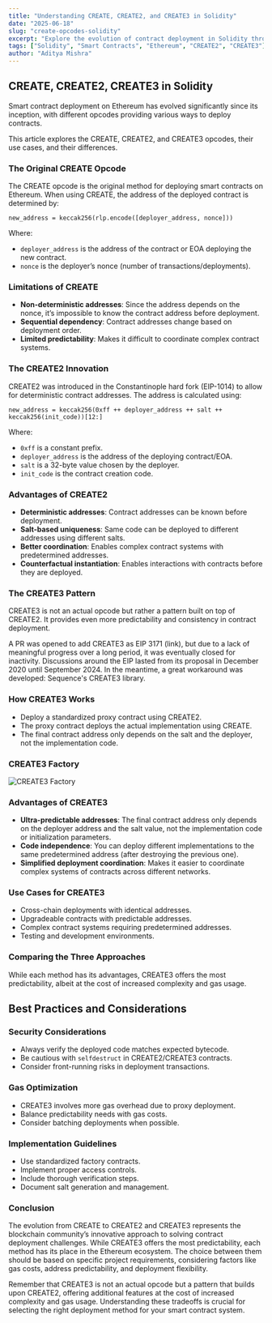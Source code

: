 ```yaml
---
title: "Understanding CREATE, CREATE2, and CREATE3 in Solidity"
date: "2025-06-18"
slug: "create-opcodes-solidity"
excerpt: "Explore the evolution of contract deployment in Solidity through CREATE, CREATE2, and CREATE3 with a focus on address predictability and deployment strategies."
tags: ["Solidity", "Smart Contracts", "Ethereum", "CREATE2", "CREATE3"]
author: "Aditya Mishra"
---
```


## CREATE, CREATE2, CREATE3 in Solidity

Smart contract deployment on Ethereum has evolved significantly since its inception, with different opcodes providing various ways to deploy contracts.

This article explores the CREATE, CREATE2, and CREATE3 opcodes, their use cases, and their differences.

### The Original CREATE Opcode

The CREATE opcode is the original method for deploying smart contracts on Ethereum. When using CREATE, the address of the deployed contract is determined by:

```plaintext
new_address = keccak256(rlp.encode([deployer_address, nonce]))
```

Where:

- `deployer_address` is the address of the contract or EOA deploying the new contract.  
- `nonce` is the deployer’s nonce (number of transactions/deployments).

### Limitations of CREATE

- **Non-deterministic addresses**: Since the address depends on the nonce, it’s impossible to know the contract address before deployment.  
- **Sequential dependency**: Contract addresses change based on deployment order.  
- **Limited predictability**: Makes it difficult to coordinate complex contract systems.

### The CREATE2 Innovation

CREATE2 was introduced in the Constantinople hard fork (EIP-1014) to allow for deterministic contract addresses. The address is calculated using:

```plaintext
new_address = keccak256(0xff ++ deployer_address ++ salt ++ keccak256(init_code))[12:]
```

Where:

- `0xff` is a constant prefix.  
- `deployer_address` is the address of the deploying contract/EOA.  
- `salt` is a 32-byte value chosen by the deployer.  
- `init_code` is the contract creation code.

### Advantages of CREATE2

- **Deterministic addresses**: Contract addresses can be known before deployment.  
- **Salt-based uniqueness**: Same code can be deployed to different addresses using different salts.  
- **Better coordination**: Enables complex contract systems with predetermined addresses.  
- **Counterfactual instantiation**: Enables interactions with contracts before they are deployed.

### The CREATE3 Pattern

CREATE3 is not an actual opcode but rather a pattern built on top of CREATE2. It provides even more predictability and consistency in contract deployment.

A PR was opened to add CREATE3 as EIP 3171 (link), but due to a lack of meaningful progress over a long period, it was eventually closed for inactivity. Discussions around the EIP lasted from its proposal in December 2020 until September 2024. In the meantime, a great workaround was developed: Sequence's CREATE3 library.

### How CREATE3 Works

- Deploy a standardized proxy contract using CREATE2.  
- The proxy contract deploys the actual implementation using CREATE.  
- The final contract address only depends on the salt and the deployer, not the implementation code.

### CREATE3 Factory

![CREATE3 Factory](https://miro.medium.com/v2/resize:fit:640/format:webp/1*Flc4LwDXcMQS5LDTvWJpNA.png "CREATE3 Factory")

### Advantages of CREATE3

- **Ultra-predictable addresses**: The final contract address only depends on the deployer address and the salt value, not the implementation code or initialization parameters.  
- **Code independence**: You can deploy different implementations to the same predetermined address (after destroying the previous one).  
- **Simplified deployment coordination**: Makes it easier to coordinate complex systems of contracts across different networks.

### Use Cases for CREATE3

- Cross-chain deployments with identical addresses.  
- Upgradeable contracts with predictable addresses.  
- Complex contract systems requiring predetermined addresses.  
- Testing and development environments.

### Comparing the Three Approaches

While each method has its advantages, CREATE3 offers the most predictability, albeit at the cost of increased complexity and gas usage.

## Best Practices and Considerations

### Security Considerations

- Always verify the deployed code matches expected bytecode.  
- Be cautious with `selfdestruct` in CREATE2/CREATE3 contracts.  
- Consider front-running risks in deployment transactions.

### Gas Optimization

- CREATE3 involves more gas overhead due to proxy deployment.  
- Balance predictability needs with gas costs.  
- Consider batching deployments when possible.

### Implementation Guidelines

- Use standardized factory contracts.  
- Implement proper access controls.  
- Include thorough verification steps.  
- Document salt generation and management.

### Conclusion

The evolution from CREATE to CREATE2 and CREATE3 represents the blockchain community’s innovative approach to solving contract deployment challenges. While CREATE3 offers the most predictability, each method has its place in the Ethereum ecosystem. The choice between them should be based on specific project requirements, considering factors like gas costs, address predictability, and deployment flexibility.

Remember that CREATE3 is not an actual opcode but a pattern that builds upon CREATE2, offering additional features at the cost of increased complexity and gas usage. Understanding these tradeoffs is crucial for selecting the right deployment method for your smart contract system.
